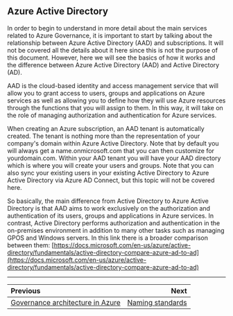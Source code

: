 ## Azure Active Directory

In order to begin to understand in more detail about the main services related to Azure Governance, it is important to start by talking about the relationship between Azure Active Directory (AAD) and subscriptions. It will not be covered all the details about it here since this is not the purpose of this document. However, here we will see the basics of how it works and the difference between Azure Active Directory (AAD) and Active Directory (AD).

AAD is the cloud-based identity and access management service that will allow you to grant access to users, groups and applications on Azure services as well as allowing you to define how they will use Azure resources through the functions that you will assign to them. In this way, it will take on the role of managing authorization and authentication for Azure services.

When creating an Azure subscription, an AAD tenant is automatically created. The tenant is nothing more than the representation of your company's domain within Azure Active Directory. Note that by default you will always get a name.onmicrosoft.com that you can then customize for yourdomain.com.
Within your AAD tenant you will have your AAD directory which is where you will create your users and groups. Note that you can also sync your existing users in your existing Active Directory to Azure Active Directory via Azure AD Connect, but this topic will not be covered here.

So basically, the main difference from Active Directory to Azure Active Directory is that AAD aims to work exclusively on the authorization and authentication of its users, groups and applications in Azure services. In contrast, Active Directory performs authorization and authentication in the on-premises environment in addition to many other tasks such as managing GPOS and Windows servers. In this link there is a broader comparison between them: [https://docs.microsoft.com/en-us/azure/active-directory/fundamentals/active-directory-compare-azure-ad-to-ad](https://docs.microsoft.com/en-us/azure/active-directory/fundamentals/active-directory-compare-azure-ad-to-ad)

---

Previous| Next | 
:----- |-----:
[Governance architecture in Azure](/guide/aad.md)| [Naming standards](/guide/naming.md)
